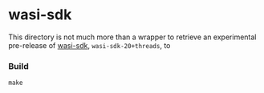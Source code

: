 wasi-sdk
=========

This directory is not much more than a wrapper to retrieve an experimental pre-release of
[wasi-sdk], `wasi-sdk-20+threads`, to

[wasi-sdk]: https://github.com/WebAssembly/wasi-sdk/releases/tag/wasi-sdk-20%2Bthreads

### Build

```shell
make
```

